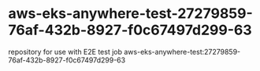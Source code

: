 # aws-eks-anywhere-test-27279859-76af-432b-8927-f0c67497d299-63
repository for use with E2E test job aws-eks-anywhere-test:27279859-76af-432b-8927-f0c67497d299-63
